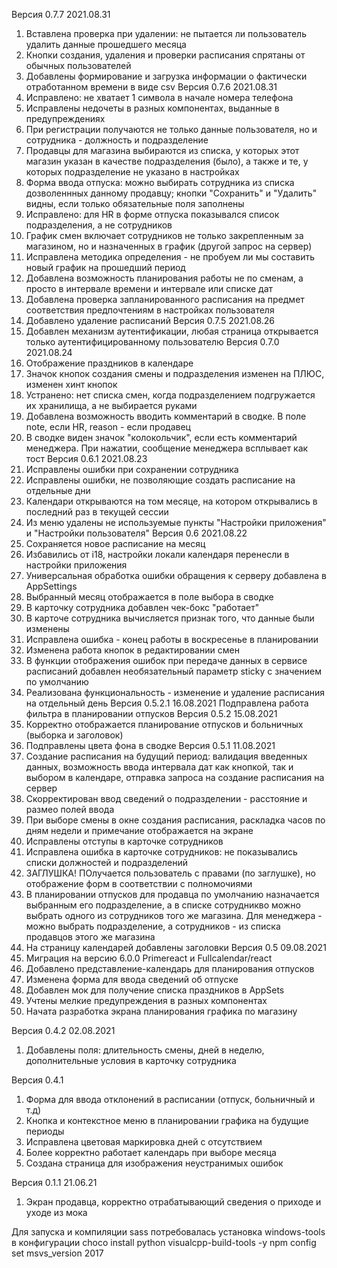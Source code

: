 Версия 0.7.7 2021.08.31
1. Вставлена проверка при удалении: не пытается ли пользователь удалить данные прошедшего месяца
2. Кнопки создания, удаления и проверки расписания спрятаны от обычных пользователей  
3. Добавлены формирование и загрузка информации о фактически отработанном времени в виде csv 
Версия 0.7.6 2021.08.31
1. Исправлено: не хватает 1 символа в начале номера телефона
2. Исправлены недочеты в разных компонентах, выданные в предупреждениях
3. При регистрации получаются не только данные пользователя, но и сотрудника - должность и подразделение
4. Продавцы для магазина выбираются из списка, у которых этот магазин указан в качестве подразделения (было), а также и те, у которых подразделение не указано в настройках
5. Форма ввода отпуска: можно выбирать сотрудника из списка дозволеннных данному продавцу; кнопки "Сохранить" и "Удалить" видны, если только обязательные поля заполнены
6. Исправлено: для HR в форме отпуска показывался список подразделения, а не сотрудников
7. График смен включает сотрудников не только закрепленным за магазином, но и назначенных в график (другой запрос на сервер)
8. Исправлена методика определения - не пробуем ли мы составить новый график на прошедший период
9. Добавлена возможность планирования работы не по сменам, а просто в интервале времени и интервале или списке дат
10. Добавлена проверка запланированного расписания на предмет соответствия предпочтениям в настройках пользователя 
11. Добавлено удаление расписаний
Версия 0.7.5 2021.08.26
1. Добавлен механизм аутентификации, любая страница открывается только аутентифицированному пользователю
Версия 0.7.0 2021.08.24
1. Отображение праздников в календаре
2. Значок кнопок создания смены и подразделения изменен на ПЛЮС, изменен хинт кнопок
3. Устранено: нет списка смен, когда подразделением подгружается их хранилища, а не выбирается руками
4. Добавлена возможность вводить комментарий в сводке. В поле note, если HR, reason - если продавец
5. В сводке виден значок "колокольчик", если есть комментарий менеджера. При нажатии, сообщение менеджера всплывает как тост
Версия 0.6.1 2021.08.23
1. Исправлены ошибки при сохранении сотрудника
2. Исправлены ошибки, не позволяющие создать расписание на отдельные дни
3. Календари открываются на том месяце, на котором открывались в последний раз в текущей сессии
4. Из меню удалены не используемые пункты "Настройки приложения" и "Настройки пользователя"
Версия 0.6 2021.08.22
1. Сохраняется новое расписание на месяц
2. Избавились от i18, настройки локали календаря перенесли в настройки приложения
3. Универсальная обработка ошибки обращения к серверу добавлена в AppSettings
4. Выбранный месяц отображается в поле выбора в сводке
5. В карточку сотрудника добавлен чек-бокс "работает"
6. В карточе сотрудника вычисляется признак того, что данные были изменены
7. Исправлена ошибка - конец работы в воскресенье в планировании
8. Изменена работа кнопок в редактировании смен
9. В функции отображения ошибок при передаче данных в сервисе расписаний добавлен необязательный параметр sticky с значением по умолчанию
10. Реализована функциональность - изменение и удаление расписания на отдельный день
Версия 0.5.2.1 16.08.2021
Подправлена работа фильтра в планировании отпусков
Версия 0.5.2 15.08.2021
1. Корректно отображается планирование отпусков и больничных (выборка и заголовок)
2. Подправлены цвета фона в сводке
Версия 0.5.1 11.08.2021
1. Создание расписания на будущий период: валидация введенных данных, возможность ввода интервала дат как кнопкой, так и выбором в календаре, отправка запроса на создание расписания на сервер
2. Скорректирован ввод сведений о подразделении - расстояние и размео полей ввода
3. При выборе смены в окне создания расписания, раскладка часов по дням недели и примечание отображается на экране
4. Исправлены отступы в карточке сотрудников
5. Исправлена ошибка в карточке сотрудников: не показывались списки должностей и подразделений
6. ЗАГЛУШКА! ПОлучается пользователь с правами (по заглушке), но отображение форм в соответствии с полномочиями
7. В планировании отпусков для продавца по умолчанию назначается выбранным его подразделение, а в списке сотрудникво можно выбрать одного из сотрудников того же магазина. Для менеджера - можно выбрать подразделение, а сотрудников - из списка продавцов этого же магазина
8. На страницу календарей добавлены заголовки
Версия 0.5 09.08.2021
1. Миграция на версию 6.0.0 Primereact и Fullcalendar/react
2. Добавлено представление-календарь для планирования отпусков
3. Изменена форма для ввода сведений об отпуске
4. Добавлен мок для получение списка праздников в AppSets
5. Учтены мелкие предупреждения в разных компонентах
6. Начата разработка экрана планирования графика по магазину

Версия 0.4.2 02.08.2021
1. Добавлены поля: длительность смены, дней в неделю, дополнительные условия в карточку сотрудника

Версия 0.4.1
1. Форма для ввода отклонений в расписании (отпуск, больничный и т.д)
2. Кнопка и контекстное меню в планировании графика на будущие периоды
3. Исправлена цветовая маркировка дней с отсутствием
4. Более корректно работает календарь при выборе месяца
5. Создана страница для изображения неустранимых ошибок

Версия 0.1.1 21.06.21
1. Экран продавца, корректно отрабатывающий сведения о приходе и уходе из мока

Для запуска и компиляции sass потребовалась установка windows-tools в конфигурации
choco install python visualcpp-build-tools -y
npm config set msvs_version 2017

